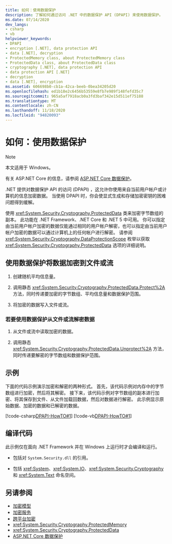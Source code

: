 ```yaml
---
title: 如何：使用数据保护
description: 了解如何通过访问 .NET 中的数据保护 API (DPAPI) 来使用数据保护。
ms.date: 07/14/2020
dev_langs:
- csharp
- vb
helpviewer_keywords:
- DPAPI
- encryption [.NET], data protection API
- data [.NET], decryption
- ProtectedMemory class, about ProtectedMemory class
- ProtectedData class, about ProtectedData class
- cryptography [.NET], data protection API
- data protection API [.NET]
- decryption
- data [.NET], encryption
ms.assetid: 606698b0-cb1a-42ca-beeb-0bea34205d20
ms.openlocfilehash: ed1b18e2c6456b53559e8fb7e989f148fefd35c7
ms.sourcegitcommit: 965a5af7918acb0a3fd3baf342e15d511ef75188
ms.translationtype: MT
ms.contentlocale: zh-CN
ms.lasthandoff: 11/18/2020
ms.locfileid: "94820093"
---
```

# <a name="how-to-use-data-protection"></a>如何：使用数据保护

> [!NOTE]
> 本文适用于 Windows。
>
> 有关 ASP.NET Core 的信息，请参阅 [ASP.NET Core 数据保护](/aspnet/core/security/data-protection/introduction)。

.NET 提供对数据保护 API 的访问 (DPAPI) ，这允许你使用来自当前用户帐户或计算机的信息加密数据。  当使用 DPAPI 时，你会使显式生成和存储加密密钥的困难问题得到缓解。  
  
使用 <xref:System.Security.Cryptography.ProtectedData> 类来加密字节数组的副本。 此功能在 .NET Framework、.NET Core 和 .NET 5 中可用。  你可以指定由当前用户帐户加密的数据仅能通过相同的用户帐户解密，也可以指定由当前用户帐户加密的数据可以通过计算机上的任何帐户进行解密。  请参阅 <xref:System.Security.Cryptography.DataProtectionScope> 枚举以获取 <xref:System.Security.Cryptography.ProtectedData> 选项的详细说明。  
  
## <a name="encrypt-data-to-a-file-or-stream-using-data-protection"></a>使用数据保护将数据加密到文件或流  
  
1. 创建随机平均信息量。  
  
2. 调用静态 <xref:System.Security.Cryptography.ProtectedData.Protect%2A> 方法，同时传递要加密的字节数组、平均信息量和数据保护范围。  
  
3. 将加密的数据写入文件或流。  
  
### <a name="to-decrypt-data-from-a-file-or-stream-using-data-protection"></a>若要使用数据保护从文件或流解密数据  
  
1. 从文件或流中读取加密的数据。  
  
2. 调用静态 <xref:System.Security.Cryptography.ProtectedData.Unprotect%2A> 方法，同时传递要解密的字节数组和数据保护范围。  
  
## <a name="example"></a>示例

下面的代码示例演示加密和解密的两种形式。  首先，该代码示例对内存中的字节数组进行加密，然后将其解密。  接下来，该代码示例对字节数组的副本进行加密、将其保存到文件、从文件加载回数据，然后对数据进行解密。  此示例显示原始数据、加密的数据和已解密的数据。

[!code-csharp[DPAPI-HowTO#1](../../../samples/snippets/csharp/VS_Snippets_CLR/DPAPI-HowTO/cs/sample.cs#1)]
[!code-vb[DPAPI-HowTO#1](../../../samples/snippets/visualbasic/VS_Snippets_CLR/DPAPI-HowTO/vb/sample.vb#1)]  
  
## <a name="compiling-the-code"></a>编译代码  

此示例仅在面向 .NET Framework 并在 Windows 上运行时才会编译和运行。

- 包括对 `System.Security.dll` 的引用。  
  
- 包括 <xref:System>、<xref:System.IO>、<xref:System.Security.Cryptography> 和 <xref:System.Text> 命名空间。  
  
## <a name="see-also"></a>另请参阅

- [加密模型](cryptography-model.md)
- [加密服务](cryptographic-services.md)
- [跨平台加密](cross-platform-cryptography.md)
- <xref:System.Security.Cryptography.ProtectedMemory>
- <xref:System.Security.Cryptography.ProtectedData>
- [ASP.NET Core 数据保护](/aspnet/core/security/data-protection/introduction)
